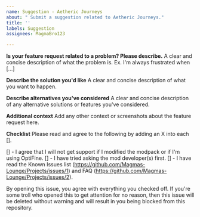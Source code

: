 ```yaml
---
name: Suggestion - Aetheric Journeys
about: " Submit a suggestion related to Aetheric Journeys."
title: ''
labels: Suggestion
assignees: MagmaBro123

---
```


**Is your feature request related to a problem? Please describe.**
A clear and concise description of what the problem is. Ex. I'm always frustrated when [...]

**Describe the solution you'd like**
A clear and concise description of what you want to happen.

**Describe alternatives you've considered**
A clear and concise description of any alternative solutions or features you've considered.

**Additional context**
Add any other context or screenshots about the feature request here.

**Checklist**
Please read and agree to the following by adding an X into each [].

[] - I agree that I will not get support if I modified the modpack or if I'm using OptiFine.
[] - I have tried asking the mod developer(s) first.
[] - I have read the Known Issues list (https://github.com/Magmas-Lounge/Projects/issues/1) and FAQ (https://github.com/Magmas-Lounge/Projects/issues/2).

By opening this issue, you agree with everything you checked off. If you're some troll who opened this to get attention for no reason, then this issue will be deleted without warning and will result in you being blocked from this repository.
